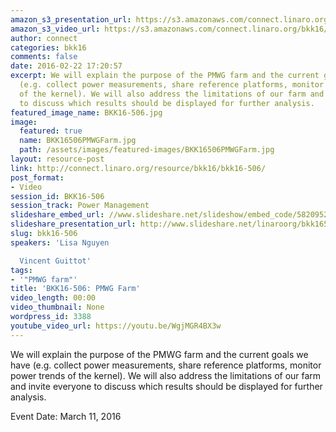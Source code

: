 ```yaml
---
amazon_s3_presentation_url: https://s3.amazonaws.com/connect.linaro.org/bkk16/Presentations/Friday/BKK16-506.pdf
amazon_s3_video_url: https://s3.amazonaws.com/connect.linaro.org/bkk16/Videos/Friday/BKK16-506%20PMWG%20Farm.mp4
author: connect
categories: bkk16
comments: false
date: 2016-02-22 17:20:57
excerpt: We will explain the purpose of the PMWG farm and the current goals we have
  (e.g. collect power measurements, share reference platforms, monitor power trends
  of the kernel). We will also address the limitations of our farm and invite everyone
  to discuss which results should be displayed for further analysis.
featured_image_name: BKK16-506.jpg
image:
  featured: true
  name: BKK16506PMWGFarm.jpg
  path: /assets/images/featured-images/BKK16506PMWGFarm.jpg
layout: resource-post
link: http://connect.linaro.org/resource/bkk16/bkk16-506/
post_format:
- Video
session_id: BKK16-506
session_track: Power Management
slideshare_embed_url: //www.slideshare.net/slideshow/embed_code/58209528
slideshare_presentation_url: http://www.slideshare.net/linaroorg/bkk16506-pmwg-farm
slug: bkk16-506
speakers: 'Lisa Nguyen

  Vincent Guittot'
tags:
- '"PMWG farm"'
title: 'BKK16-506: PMWG Farm'
video_length: 00:00
video_thumbnail: None
wordpress_id: 3388
youtube_video_url: https://youtu.be/WgjMGR4BX3w
---
```


We will explain the purpose of the PMWG farm and the current goals we have (e.g. collect power measurements, share reference platforms, monitor power trends of the kernel). We will also address the limitations of our farm and invite everyone to discuss which results should be displayed for further analysis.

Event Date: March 11, 2016